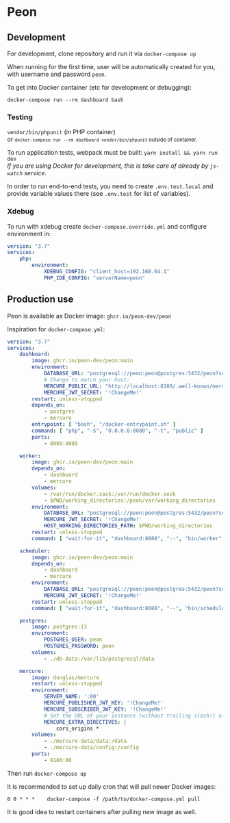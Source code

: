 # Peon

## Development

For development, clone repository and run it via `docker-compose up`

When running for the first time, user will be automatically created for you, with username and password `peon`. 

To get into Docker container (etc for development or debugging):

```shell
docker-compose run --rm dashboard bash
```

### Testing

`vendor/bin/phpunit` (in PHP container)  
or <small>`docker-compose run --rm dashboard vendor/bin/phpunit` outside of container.</small>

To run application tests, webpack must be built: `yarn install && yarn run dev`  
*If you are using Docker for development, this is take care of already by `js-watch` service*. 

In order to run end-to-end tests, you need to create `.env.test.local` and provide variable values there (see `.env.test` for list of variables).

### Xdebug

To run with xdebug create `docker-compose.override.yml` and configure environment in:
```yaml
version: "3.7"
services:
    php:
        environment:
            XDEBUG_CONFIG: "client_host=192.168.64.1"
            PHP_IDE_CONFIG: "serverName=peon"
```


## Production use

Peon is available as Docker image: `ghcr.io/peon-dev/peon`

Inspiration for `docker-compose.yml`:

```yaml
version: "3.7"
services:
    dashboard:
        image: ghcr.io/peon-dev/peon:main
        environment:
            DATABASE_URL: "postgresql://peon:peon@postgres:5432/peon?serverVersion=13&charset=utf8"
            # Change to match your host:
            MERCURE_PUBLIC_URL: "http://localhost:8180/.well-known/mercure"
            MERCURE_JWT_SECRET: '!ChangeMe!'
        restart: unless-stopped
        depends_on:
            - postgres
            - mercure
        entrypoint: [ "bash", "/docker-entrypoint.sh" ]
        command: [ "php", "-S", "0.0.0.0:8080", "-t", "public" ]
        ports:
            - 8080:8080

    worker:
        image: ghcr.io/peon-dev/peon:main
        depends_on:
            - dashboard
            - mercure
        volumes:
            - /var/run/docker.sock:/var/run/docker.sock
            - $PWD/working_directories:/peon/var/working_directories
        environment:
            DATABASE_URL: "postgresql://peon:peon@postgres:5432/peon?serverVersion=13&charset=utf8"
            MERCURE_JWT_SECRET: '!ChangeMe!'
            HOST_WORKING_DIRECTORIES_PATH: $PWD/working_directories
        restart: unless-stopped
        command: [ "wait-for-it", "dashboard:8080", "--", "bin/worker" ]

    scheduler:
        image: ghcr.io/peon-dev/peon:main
        depends_on:
            - dashboard
            - mercure
        environment:
            DATABASE_URL: "postgresql://peon:peon@postgres:5432/peon?serverVersion=13&charset=utf8"
            MERCURE_JWT_SECRET: '!ChangeMe!'
        restart: unless-stopped
        command: [ "wait-for-it", "dashboard:8080", "--", "bin/scheduler" ]

    postgres:
        image: postgres:13
        environment:
            POSTGRES_USER: peon
            POSTGRES_PASSWORD: peon
        volumes:
            - ./db-data:/var/lib/postgresql/data

    mercure:
        image: dunglas/mercure
        restart: unless-stopped
        environment:
            SERVER_NAME: ':80'
            MERCURE_PUBLISHER_JWT_KEY: '!ChangeMe!'
            MERCURE_SUBSCRIBER_JWT_KEY: '!ChangeMe!'
            # Set the URL of your instance (without trailing slash!) as value of the cors_origins directive
            MERCURE_EXTRA_DIRECTIVES: |
                cors_origins *
        volumes:
            - ./mercure-data/data:/data
            - ./mercure-data/config:/config
        ports:
            - 8180:80
```

Then run `docker-compose up`

It is recommended to set up daily cron that will pull newer Docker images:
```
0 0 * * *    docker-compose -f /path/to/docker-compose.yml pull
```
It is good idea to restart containers after pulling new image as well.
